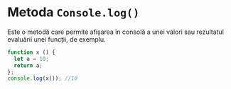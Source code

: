 # Metoda `Console.log()`

Este o metodă care permite afișarea în consolă a unei valori sau rezultatul evaluării unei funcții, de exemplu.

```javascript
function x () {
  let a = 10;
  return a;
};
console.log(x()); //10
```

